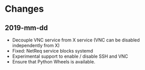 # Changes

## 2019-mm-dd
* Decouple VNC service from X service (VNC can be disabled independently from X)
* Fixed: NetReq service blocks systemd
* Experimental support to enable / disable SSH and VNC
* Ensure that Python Wheels is available.
